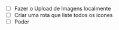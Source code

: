 - [ ] Fazer o Upload de Imagens localmente
- [ ] Criar uma rota que liste todos os ícones
- [ ] Poder 